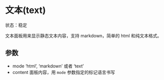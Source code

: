 # 文本(text)

状态：稳定

文本面板用来显示静态文本内容，支持 markdown，简单的 html 和纯文本格式。

## 参数

* mode
    ‘html’, ‘markdown’ 或者 ‘text’
* content
    面板内容，用 `mode` 参数指定的标记语言书写
